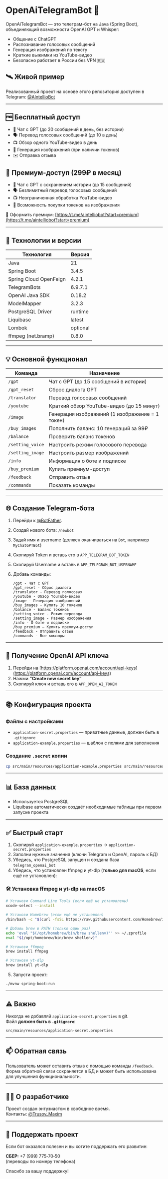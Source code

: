 # OpenAiTelegramBot 🤖

OpenAiTelegramBot — это телеграм-бот на Java (Spring Boot), объединяющий возможности OpenAI GPT и Whisper:

- Общение с ChatGPT
- Распознавание голосовых сообщений
- Генерация изображений по тексту
- Краткие выжимки из YouTube-видео
- Безопасно работает в России без VPN 🇷🇺

## 🛰 Живой пример

Реализованный проект на основе этого репозитория доступен в Telegram: [@AIntellioBot](https://t.me/aintelliobot)

---

## 🆓 Бесплатный доступ

- 💬 Чат с GPT (до 20 сообщений в день, без истории)
- 🗣 Перевод голосовых сообщений (до 10 в день)
- 📺 Обзор одного YouTube-видео в день
- 🎨 Генерация изображений (при наличии токенов)
- ✉️ Отправка отзыва

## 💎 Премиум-доступ (299₽ в месяц)

- 💬 Чат с GPT с сохранением истории (до 15 сообщений)
- 🗣 Безлимитный перевод голосовых сообщений
- 📺 Неограниченная обработка YouTube-видео
- 🎨 Возможность покупки токенов на изображения

🔐 Оформить премиум: [https://t.me/aintelliobot?start=premium](https://t.me/aintelliobot?start=premium)

---

## 🔧 Технологии и версии

| Технология             | Версия   |
|------------------------|----------|
| Java                   | 21       |
| Spring Boot            | 3.4.5    |
| Spring Cloud OpenFeign | 4.2.1    |
| TelegramBots           | 6.9.7.1  |
| OpenAI Java SDK        | 0.18.2   |
| ModelMapper            | 3.2.3    |
| PostgreSQL Driver      | runtime  |
| Liquibase              | latest   |
| Lombok                 | optional |
| ffmpeg (net.bramp)     | 0.8.0    |

---

## 💡 Основной функционал

| Команда          | Назначение                                      |
|------------------|-------------------------------------------------|
| `/gpt`           | Чат с GPT (до 15 сообщений в истории)           |
| `/gpt_reset`     | Сброс диалога GPT                               |
| `/translator`    | Перевод голосовых сообщений                     |
| `/youtube`       | Краткий обзор YouTube-видео (до 15 минут)       |
| `/image`         | Генерация изображений (1 изображение = 1 токен) |
| `/buy_images`    | Пополнить баланс: 10 генераций за 99₽           |
| `/balance`       | Проверить баланс токенов                        |
| `/setting_voice` | Настроить режим голосового перевода             |
| `/setting_image` | Настроить размер изображений                    |
| `/info`          | Информация о боте и подписке                    |
| `/buy_premium`   | Купить премиум-доступ                           |
| `/feedback`      | Отправить отзыв                                 |
| `/commands`      | Показать команды                                |

---

## 🌐 Создание Telegram-бота

1. Перейди к [@BotFather](https://t.me/botfather).
2. Создай нового бота: `/newbot`
3. Задай имя и username (должен оканчиваться на `Bot`, например `MyChatGPTBot`)
4. Скопируй Token и вставь его в `APP_TELEGRAM_BOT_TOKEN`
5. Скопируй Username и вставь в `APP_TELEGRAM_BOT_USERNAME`
6. Добавь команды:

   ```
   /gpt - Чат с GPT
   /gpt_reset - Сброс диалога
   /translator - Перевод голосовых
   /youtube - Обзор YouTube-видео
   /image - Генерация изображений
   /buy_images - Купить 10 токенов
   /balance - Баланс токенов
   /setting_voice - Режим перевода
   /setting_image - Размер изображения
   /info - О боте и подписке
   /buy_premium — Купить премиум-доступ
   /feedback - Отправить отзыв
   /commands - Все команды
   ```

---

## 🔐 Получение OpenAI API ключа

1. Перейди на [https://platform.openai.com/account/api-keys](https://platform.openai.com/account/api-keys)
2. Нажми **"Create new secret key"**
3. Скопируй ключ и вставь его в `APP_OPEN_AI_TOKEN`

---

## 📚 Конфигурация проекта

### Файлы с настройками

* `application-secret.properties` — приватные данные, должен быть в `.gitignore`
* `application-example.properties` — шаблон с полями для заполнения

### Создание `.secret` копии

```bash
cp src/main/resources/application-example.properties src/main/resources/application-secret.properties
```

---

## 📊 База данных

* Используется PostgreSQL
* Liquibase автоматически создаёт необходимые таблицы при первом запуске проекта

---

## ✅ Быстрый старт

1. Скопируй `application-example.properties` → `application-secret.properties`
2. Заполни нужные значения (ключи Telegram и OpenAI, пароль к БД)
3. Убедись, что PostgreSQL запущен и создана база `telegram_openai_bot`
4. Убедись, что установлен ffmpeg и yt-dlp (**только для macOS**, если ещё не установлен):

### 🛠 Установка ffmpeg и yt-dlp на macOS

```bash
# Установи Command Line Tools (если ещё не установлены)
xcode-select --install

# Установи Homebrew (если ещё не установлен)
/bin/bash -c "$(curl -fsSL https://raw.githubusercontent.com/Homebrew/install/HEAD/install.sh)"

# Добавь brew в PATH (только один раз)
echo 'eval "$(/opt/homebrew/bin/brew shellenv)"' >> ~/.zprofile
eval "$(/opt/homebrew/bin/brew shellenv)"

# Установи ffmpeg
brew install ffmpeg

# Установи yt-dlp
brew install yt-dlp
```

5. Запусти проект:

```bash
./mvnw spring-boot:run
```

---

## ⚠️ Важно

Никогда не добавляй `application-secret.properties` в git.  
Файл **должен быть в `.gitignore`**:

```
src/main/resources/application-secret.properties
```

---

## 📫 Обратная связь

Пользователь может оставить отзыв с помощью команды `/feedback`.  
Форма обратной связи сохраняется в БД и может быть использована для улучшения функциональности.

---

## 👨‍💻 О разработчике

Проект создан энтузиастом в свободное время.  
Контакты: [@Trusov_Maxim](https://t.me/Trusov_Maxim)

---

## 💸 Поддержать проект

Если бот оказался полезен и вы хотите поддержать его развитие:

**СБЕР:** +7 (999) 775‑70‑50  
(переводы по номеру телефона)

Спасибо за вашу поддержку!